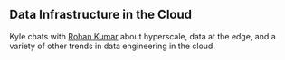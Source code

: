 ## Data Infrastructure in the Cloud

Kyle chats with [Rohan Kumar](https://www.linkedin.com/in/rohankumar/) about hyperscale, data at the edge, and a variety of other trends in data engineering in the cloud.



